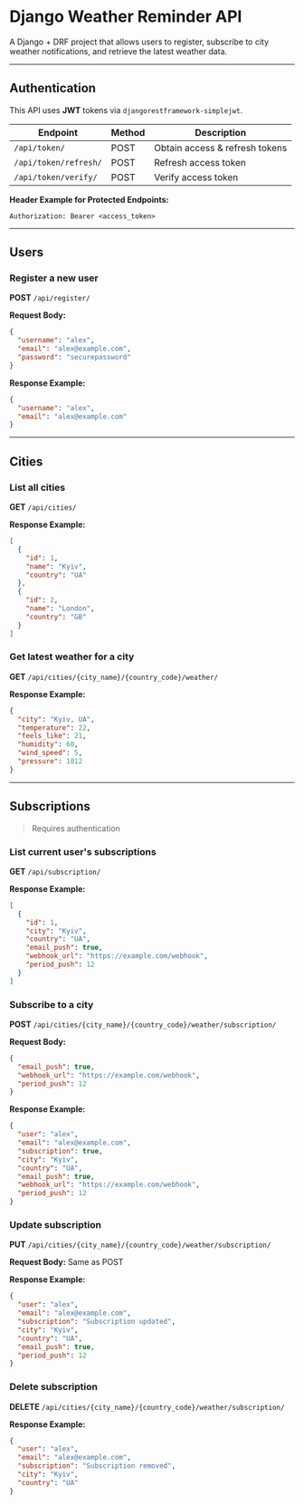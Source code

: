 # Django Weather Reminder API

A Django + DRF project that allows users to register, subscribe to city weather notifications, and retrieve the latest
weather data.

---

## Authentication

This API uses **JWT** tokens via `djangorestframework-simplejwt`.

| Endpoint              | Method | Description                    |
|-----------------------|--------|--------------------------------|
| `/api/token/`         | POST   | Obtain access & refresh tokens |
| `/api/token/refresh/` | POST   | Refresh access token           |
| `/api/token/verify/`  | POST   | Verify access token            |

**Header Example for Protected Endpoints:**

```
Authorization: Bearer <access_token>
```

---

## Users

### Register a new user

**POST** `/api/register/`

**Request Body:**

```json
{
  "username": "alex",
  "email": "alex@example.com",
  "password": "securepassword"
}
```

**Response Example:**

```json
{
  "username": "alex",
  "email": "alex@example.com"
}
```

---

## Cities

### List all cities

**GET** `/api/cities/`

**Response Example:**

```json
[
  {
    "id": 1,
    "name": "Kyiv",
    "country": "UA"
  },
  {
    "id": 2,
    "name": "London",
    "country": "GB"
  }
]
```

### Get latest weather for a city

**GET** `/api/cities/{city_name}/{country_code}/weather/`

**Response Example:**

```json
{
  "city": "Kyiv, UA",
  "temperature": 22,
  "feels_like": 21,
  "humidity": 60,
  "wind_speed": 5,
  "pressure": 1012
}
```

---

## Subscriptions

> Requires authentication

### List current user's subscriptions

**GET** `/api/subscription/`

**Response Example:**

```json
[
  {
    "id": 1,
    "city": "Kyiv",
    "country": "UA",
    "email_push": true,
    "webhook_url": "https://example.com/webhook",
    "period_push": 12
  }
]
```

### Subscribe to a city

**POST** `/api/cities/{city_name}/{country_code}/weather/subscription/`

**Request Body:**

```json
{
  "email_push": true,
  "webhook_url": "https://example.com/webhook",
  "period_push": 12
}
```

**Response Example:**

```json
{
  "user": "alex",
  "email": "alex@example.com",
  "subscription": true,
  "city": "Kyiv",
  "country": "UA",
  "email_push": true,
  "webhook_url": "https://example.com/webhook",
  "period_push": 12
}
```

### Update subscription

**PUT** `/api/cities/{city_name}/{country_code}/weather/subscription/`

**Request Body:** Same as POST

**Response Example:**

```json
{
  "user": "alex",
  "email": "alex@example.com",
  "subscription": "Subscription updated",
  "city": "Kyiv",
  "country": "UA",
  "email_push": true,
  "period_push": 12
}
```

### Delete subscription

**DELETE** `/api/cities/{city_name}/{country_code}/weather/subscription/`

**Response Example:**

```json
{
  "user": "alex",
  "email": "alex@example.com",
  "subscription": "Subscription removed",
  "city": "Kyiv",
  "country": "UA"
}
```

